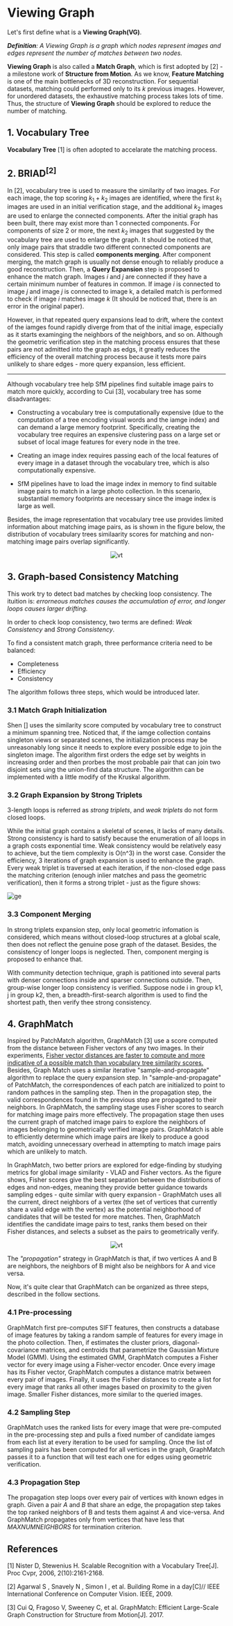 # Viewing Graph

Let's first define what is a **Viewing Graph(VG)**.

***Definition**: A Viewing Graph is a graph which nodes represent images and edges represent the number of matches between two nodes.*

**Viewing Graph** is also called a **Match Graph**, which is first adopted by [2] - a milestone work of **Structure from Motion**.
As we know, **Feature Matching** is one of the main bottlenecks of 3D reconstruction. For sequential datasets, matching could performed only to its $k$
previous images. However, for unordered datasets, the exhaustive matching process takes lots of time. Thus, the structure of **Viewing Graph** should be explored to reduce the number of matching. 

## 1. Vocabulary Tree
**Vocabulary Tree** [1] is often adopted to accelarate the matching process. 

## 2. BRIAD<sup>[2]</sup>
In [2], vocabulary tree is used to measure the similarity of two images. For each image, the top scoring $k_1 + k_2$ images are identified, where the first $k_1$ images are used in an initial verification stage, and the additional $k_2$ images are used to enlarge the connected components. After the initial graph has been built, there may exist more than 1 connected components. For components of size 2 or more, the next $k_2$ images that suggested by the vocabulary tree are used to enlarge the graph. It should be noticed that, only image pairs that straddle two different connected components are considered. This step is called **components merging**. After component merging, the match graph is usually not dense enough to reliably produce a good reconstruction. Then, a **Query Expansion** step is proposed to enhance the match graph. Images $i$ and $j$ are connected if they have a certain minimum number of features in common. If image $i$ is connected to image $j$ and image $j$ is connected to image k, a detailed match is performed to check if image $i$ matches image $k$ (It should be noticed that, there is an error in the original paper). 

However, in that repeated query expansions lead to drift, where the context of the iamges found rapidly diverge from that of the initial image, especially as it starts examinging the neighbors of the neighbors, and so on. Although the geometric verification step in the matching process ensures that these pairs are not admitted into the graph as edgs, it greatly reduces the efficiency of the overall matching process because it tests more pairs unlikely to share edges - more query expansion, less efficient.
___
Although vocabulary tree help SfM pipelines find suitable image pairs to match more quickly, according to Cui [3], vocabulary tree has some disadvantages:

-  Constructing a vocabulary tree is computationally expensive (due to the computation of a tree encoding visual words and the iamge index) and can demand a large memory footprint. Specifically, creating the vocabulary tree requires an expensive clustering pass on a large set or subset of local image features for every node in the tree.

- Creating an image index requires passing each of the local features of every image in a dataset through the vocabulary tree, which is also computationally expensive.

- SfM pipelines have to load the image index in memory to find suitable image pairs to match in a large photo collection. In this scenario, substantial memory footprints are necessary since the image index is large as well.

Besides, the image representation that vocabulary tree use provides limited information about matching image pairs, as is shown in the figure below, the distribution of vocabulary trees similaarity scores for matching and non-matching image pairs overlap significantly.

<div align=center> 

![vt](img/vt.png)

</div>

## 3. Graph-based Consistency Matching

This work try to detect bad matches by checking loop consistency. The ituition is: *errorneous matches causes the accumulation of error, and longer loops causes larger drifting.* 

In order to check loop consistency, two terms are defined: *Weak Consistency* and *Strong Consistency*.

To find a consistent match graph, three performance criteria need to be balanced:
- Completeness
- Efficiency
- Consistency

The algorithm follows three steps, which would be introduced later.

### 3.1 Match Graph Initialization
Shen [] uses the similarity score computed by vocabulary tree to construct a minimum spanning tree. Noticed that, if the iamge collection contains singleton views or separated scenes, the initialization process may be unreasonably long since it needs to explore every possible edge to join the singleton image. The algorithm first orders the edge set by weights in increasing order and then prorbes the most probable pair that can join two disjoint sets uing the union-find data structure. The algorithm can be implemented with a little modify of the Kruskal algorithm.

### 3.2 Graph Expansion by Strong Triplets

3-length loops is referred as *strong triplets*, and *weak triplets* do not form closed loops.

While the initial graph contains a skeletal of scenes, it lacks of many details. Strong consistency is hard to satisfy because the enumeration of all loops in a graph costs exponential time. Weak consistency would be relatively easy to achieve, but the tiem complexity is O(n^3) in the worst case. Consider the efficiency, 3 iterations of graph expansion is used to enhance the graph. Every weak triplet is traversed at each iteration, if the non-closed edge pass the matching criterion (enough inlier matches and pass the geometric verification), then it forms a strong triplet - just as the figure shows:

![ge](img/ge.png)

### 3.3 Component Merging

In strong triplets expansion step, only local geometric infomation is considered, which means without closed-loop structures at a global scale, then does not reflect the genuine pose graph of the dataset. 
Besides, the consistency of longer loops is neglected. Then, component merging is proposed to enhance that.

With community detection technique, graph is patitioned into several parts with denser connections inside and sparser connections outside. Then, group-wise longer loop consistency is verified. Suppose node i in group k1, j in group k2, then, a breadth-first-search algorithm is used to find the shortest path, then verify thee strong consistency.

## 4. GraphMatch
Inspired by PatchMatch algorithm, GraphMatch [3] use a score computed from the distance between Fisher vectors of any two images. In their experiments, <u>Fisher vector distances are faster to compute and more indicative of a possible match than vocabulary tree similarity scores.</u> Besides, Graph Match uses a similar iterative "sample-and-propagate" algorithm to replace the query expansion step. In "sample-and-propagate" of PatchMatch, the correspondences of each patch are initialized to point to random pathces in the sampling step. Then in the propagation step, the valid correspondences found in the previous step are propagated to their neighbors. In GraphMatch, the sampling stage uses Fisher scores to search for matching image pairs more effectively. The propagation stage then uses the current graph of matched image pairs to explore the neighbors of images belonging to geometrically verified image pairs. GraphMatch is able to efficiently determine which image pairs are likely to produce a good match, avoiding unnecessary overhead in attempting to match image pairs which are unlikely to match.

In GraphMatch, two better priors are explored for edge-finding by studying metrics for global image similarity - VLAD and Fisher vectors. As the figure shows, Fisher scores give the best separation between the distributions of edges and non-edges, meaning they provide better guidance towards sampling edges - quite similar with query expansion - GraphMatch uses all the current, direct neighbors of a vertex (the set of vertices that currently share a valid edge with the vertex) as the potential neighborhood of candidates that will be tested for more matches. Then, GraphMatch identifies the candidate image pairs to test, ranks them besed on their Fisher distances, and selects a subset as the pairs to geometrically verify.


<div align=center> 

![vt](img/compare.png)

</div>

The *"propagation"* strategy in GraphMatch is that, if two vertices A and B are neighbors, the neighbors of B might also be neighbors for A and vice versa.

Now, it's quite clear that GraphMatch can be organized as three steps, described in the follow sections.

### 4.1 Pre-processing
GraphMatch first pre-computes SIFT features, then constructs a database of image features by taking a random sample of features for every image in the photo collection. Then, if estimates the cluster priors, diagonal-covariance matrices, and centroids that parametrize the Gaussian Mixture Model (GMM). Using the estimated GMM, GraphMatch computes a Fisher vector for every image using a Fisher-vector encoder. Once every image has its Fisher vector, GraphMatch computes a distance matrix between every pair of images. Finally, it uses the Fisher distances to create a list for every image that ranks all other images based on proximity to the given image. Smaller Fisher distances, more similar to the queried images.

### 4.2 Sampling Step

GraphMatch uses the ranked lists for every image that were pre-computed in the pre-processing step and pulls a fixed number of candidate iamges from each list at every iteration to be used for sampling. Once the list of sampling pairs has been computed for all vertices in the graph, GraphMatch passes it to a function that will test each one for edges using geometric verification.

### 4.3 Propagation Step

The propagation step loops over every pair of vertices with known edges in graph. Given a pair *A* and *B* that share an edge, the propagation step takes the top ranked neighbors of B and tests them against *A* and vice-versa. And GraphMatch propagates only from vertices that have less that *MAXNUMNEIGHBORS* for termination criterion.

## References
[1] Nister D, Stewenius H. Scalable Recognition with a Vocabulary Tree[J]. Proc Cvpr, 2006, 2(10):2161-2168.

[2] Agarwal S , Snavely N , Simon I , et al. Building Rome in a day[C]// IEEE International Conference on Computer Vision. IEEE, 2009.

[3] Cui Q, Fragoso V, Sweeney C, et al. GraphMatch: Efficient Large-Scale Graph Construction for Structure from Motion[J]. 2017.